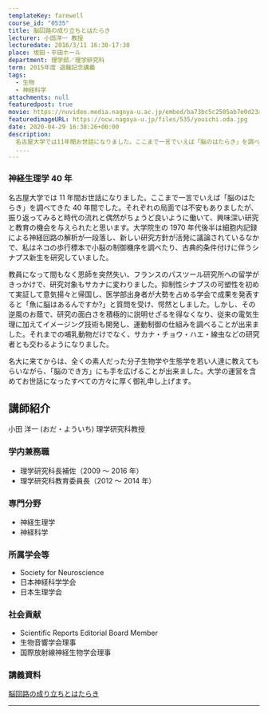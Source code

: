 ```yaml
---
templateKey: farewell
course_id: "0535"
title: 脳回路の成り立ちとはたらき
lecturer: 小田洋一 教授
lecturedate: 2016/3/11 16:30-17:30
place: 坂田・平田ホール
department: 理学部／理学研究科
term: 2015年度 退職記念講義
tags:
  - 生物
  - 神経科学
attachments: null
featuredpost: true
movie: https://nuvideo.media.nagoya-u.ac.jp/embed/ba73bc5c2505ab7e0d23a305315c001aef6bae9e
featuredimageURL: https://ocw.nagoya-u.jp/files/535/youichi.oda.jpg
date: 2020-04-29 16:38:26+00:00
description:
  名古屋大学では11年間お世話になりました。ここまで一言でいえば「脳のはたらき」を調べてきた40年間でした。それぞれの局面では不安もありましたが、振り返ってみると時代の流れと偶然がちょうど良いように働いて、興味深い研究と教育の機会を与えられたと思います。大学院生の1970年代後半は細胞内記録による神経回路の解析が一段落し、新しい研究方針が活発に議論されているなかで、私はネコの歩行標本で小脳の制御
  ....
---
```


### 神経生理学 40 年

名古屋大学では 11 年間お世話になりました。ここまで一言でいえば「脳のはたらき」を調べてきた 40 年間でした。それぞれの局面では不安もありましたが、振り返ってみると時代の流れと偶然がちょうど良いように働いて、興味深い研究と教育の機会を与えられたと思います。大学院生の 1970 年代後半は細胞内記録による神経回路の解析が一段落し、新しい研究方針が活発に議論されているなかで、私はネコの歩行標本で小脳の制御機序を調べたり、古典的条件付けに伴うシナプス新生を研究していました。

教員になって間もなく恩師を突然失い、フランスのパスツール研究所への留学がきっかけで、研究対象もサカナに変わりました。抑制性シナプスの可塑性を初めて実証して意気揚々と帰国し、医学部出身者が大勢を占める学会で成果を発表すると「魚に脳はあるんですか?」と質問を受け、愕然としました。しかし、その逆風のお蔭で、研究の面白さを積極的に説明せざるを得なくなり、従来の電気生理に加えてイメージング技術も開発し、運動制御の仕組みを調べることが出来ました。それまでの哺乳動物だけでなく、サカナ・チョウ・ハエ・線虫などの研究者とも交わるようになりました。

名大に来てからは、全くの素人だった分子生物学や生態学を若い人達に教えてもらいながら、「脳のでき方」にも手を広げることが出来ました。大学の運営を含めてお世話になったすべての方々に厚く御礼申し上げます。

## 講師紹介

小田 洋一 (おだ・よういち) 理学研究科教授

### 学内兼務職

- 理学研究科長補佐（2009 ～ 2016 年）
- 理学研究科教育委員長（2012 ～ 2014 年）

### 専門分野

- 神経生理学
- 神経科学

### 所属学会等

- Society for Neuroscience
- 日本神経科学学会
- 日本生理学会

### 社会貢献

- Scientific Reports Editorial Board Member
- 生物音響学会理事
- 国際放射線神経生物学会理事

### 講義資料

[脳回路の成り立ちとはたらき](https://ocw.nagoya-u.jp/files/535/handout1.pdf)

---

